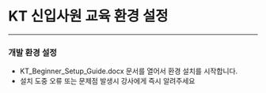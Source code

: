 # KT 신입사원 교육 환경 설정

---

### 개발 환경 설정

- KT_Beginner_Setup_Guide.docx 문서를 열어서 환경 설치를 시작합니다.
- 설치 도중 오류 또는 문제점 발생시 강사에게 즉시 알려주세요
